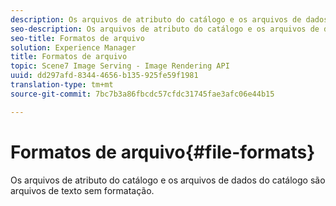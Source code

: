 ```yaml
---
description: Os arquivos de atributo do catálogo e os arquivos de dados do catálogo são arquivos de texto sem formatação.
seo-description: Os arquivos de atributo do catálogo e os arquivos de dados do catálogo são arquivos de texto sem formatação.
seo-title: Formatos de arquivo
solution: Experience Manager
title: Formatos de arquivo
topic: Scene7 Image Serving - Image Rendering API
uuid: dd297afd-8344-4656-b135-925fe59f1981
translation-type: tm+mt
source-git-commit: 7bc7b3a86fbcdc57cfdc31745fae3afc06e44b15

---
```



# Formatos de arquivo{#file-formats}

Os arquivos de atributo do catálogo e os arquivos de dados do catálogo são arquivos de texto sem formatação.

